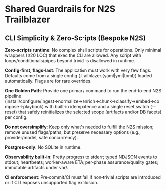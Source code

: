 # Shared Guardrails for N2S Trailblazer

## CLI Simplicity & Zero‑Scripts (Bespoke N2S)

**Zero‑scripts runtime**: No complex shell scripts for operations. Only minimal wrappers (≤20 LOC) that exec the CLI are allowed. Any script with loops/conditionals/pipes beyond trivial is disallowed in runtime.

**Config‑first, flags‑last**: The application must work with very few flags. Defaults come from a single config (.trailblazer.{yaml|yml|toml}) loaded automatically. Flags are for rare overrides.

**One Golden Path**: Provide one primary command to run the end‑to‑end N2S pipeline (install/configure/ingest→normalize→enrich→chunk→classify→embed→compose→playbook) with built‑in idempotence and a single reset switch (--reset) that safely reinitializes the selected scope (artifacts and/or DB facets) per config.

**Do not oversimplify**: Keep only what's needed to fulfill the N2S mission; remove unused flags/paths, but preserve necessary options (e.g., provider/model, safe concurrency).

**Postgres‑only**: No SQLite in runtime.

**Observability built‑in**: Pretty progress to stderr; typed NDJSON events to stdout; heartbeats; worker‑aware ETA; per‑phase assurance/quality gates; immutable artifacts under var/.

**CI enforcement**: Pre‑commit/CI must fail if non‑trivial scripts are introduced or if CLI exposes unsupported flag explosion.
